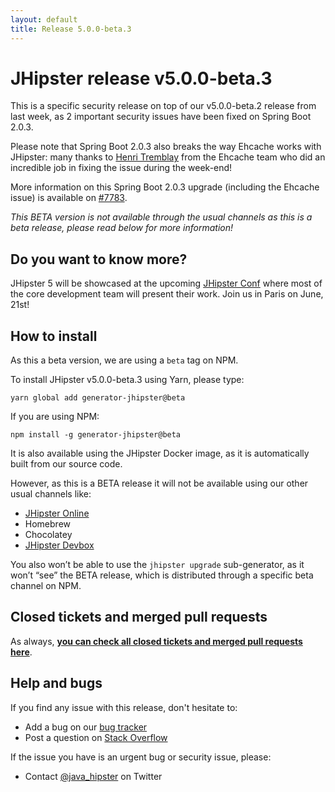 ```yaml
---
layout: default
title: Release 5.0.0-beta.3
---
```


JHipster release v5.0.0-beta.3
==================

This is a specific security release on top of our v5.0.0-beta.2 release from last week, as 2 important security issues have been fixed on Spring Boot 2.0.3.

Please note that Spring Boot 2.0.3 also breaks the way Ehcache works with JHipster: many thanks to [Henri Tremblay](https://github.com/henri-tremblay) from the Ehcache team who did an incredible job in fixing the issue during the week-end!

More information on this Spring Boot 2.0.3 upgrade (including the Ehcache issue) is available on [#7783](https://github.com/jhipster/generator-jhipster/issues/7783).

_This BETA version is not available through the usual channels as this is a beta release, please read below for more information!_

Do you want to know more?
------------

JHipster 5 will be showcased at the upcoming [JHipster Conf](https://jhipster-conf.github.io/) where most of the core development team will present their work. Join us in Paris on June, 21st!

How to install
------------

As this a beta version, we are using a `beta` tag on NPM.

To install JHipster v5.0.0-beta.3 using Yarn, please type:

    yarn global add generator-jhipster@beta

If you are using NPM:

    npm install -g generator-jhipster@beta

It is also available using the JHipster Docker image, as it is automatically built from our source code.

However, as this is a BETA release it will not be available using our other usual channels like:

- [JHipster Online](https://start.jhipster.tech)
- Homebrew
- Chocolatey
- [JHipster Devbox](https://github.com/jhipster/jhipster-devbox)

You also won’t be able to use the `jhipster upgrade` sub-generator, as it won’t “see” the BETA release, which is distributed through a specific beta channel on NPM.

Closed tickets and merged pull requests
------------
As always, __[you can check all closed tickets and merged pull requests here](https://github.com/jhipster/generator-jhipster/issues?q=milestone%3A5.0.0-beta.3+is%3Aclosed)__.

Help and bugs
--------------

If you find any issue with this release, don't hesitate to:

- Add a bug on our [bug tracker](https://github.com/jhipster/generator-jhipster/issues?state=open)
- Post a question on [Stack Overflow](http://stackoverflow.com/tags/jhipster/info)

If the issue you have is an urgent bug or security issue, please:

- Contact [@java_hipster](https://twitter.com/java_hipster) on Twitter
